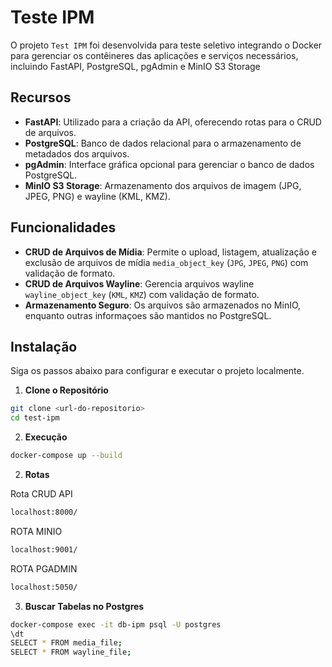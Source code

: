 # Teste IPM

O projeto `Test IPM` foi desenvolvida para teste seletivo integrando o Docker para gerenciar os contêineres das aplicações e serviços necessários, incluindo FastAPI, PostgreSQL, pgAdmin e MinIO S3 Storage

## Recursos

- **FastAPI**: Utilizado para a criação da API, oferecendo rotas para o CRUD de arquivos.
- **PostgreSQL**: Banco de dados relacional para o armazenamento de metadados dos arquivos.
- **pgAdmin**: Interface gráfica opcional para gerenciar o banco de dados PostgreSQL.
- **MinIO S3 Storage**: Armazenamento dos arquivos de imagem (JPG, JPEG, PNG) e wayline (KML, KMZ).

## Funcionalidades

- **CRUD de Arquivos de Mídia**: Permite o upload, listagem, atualização e exclusão de arquivos de mídia `media_object_key` (`JPG`, `JPEG`, `PNG`) com validação de formato.
- **CRUD de Arquivos Wayline**: Gerencia arquivos wayline `wayline_object_key` (`KML`, `KMZ`) com validação de formato.
- **Armazenamento Seguro**: Os arquivos são armazenados no MinIO, enquanto outras informaçoes são mantidos no PostgreSQL.

## Instalação

Siga os passos abaixo para configurar e executar o projeto localmente.

1. **Clone o Repositório**

```bash
git clone <url-do-repositorio>
cd test-ipm
```

2. **Execução**

```bash
docker-compose up --build

```

2. **Rotas**

Rota CRUD API

```bash
localhost:8000/
```

ROTA MINIO

```bash
localhost:9001/
```

ROTA PGADMIN

```bash
localhost:5050/
```

3. **Buscar Tabelas no Postgres**

```bash
docker-compose exec -it db-ipm psql -U postgres
\dt
SELECT * FROM media_file;
SELECT * FROM wayline_file;

```
